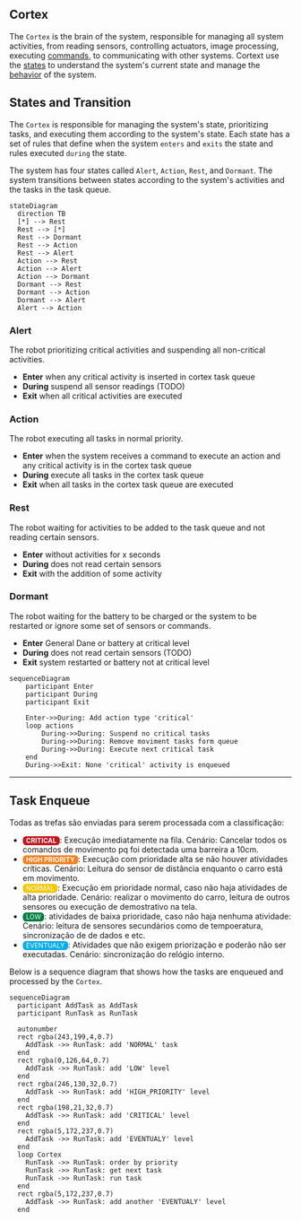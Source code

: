 ## Cortex

The `Cortex` is the brain of the system, responsible for managing all system activities, from reading sensors, controlling actuators, image processing, executing [commands](../protocols/intention/command.md), to communicating with other systems. Cortext use the [states](#states) to understand the system's current state and manage the [behavior](#behavior) of the system.


## States and Transition

The `Cortex` is responsible for managing the system's state, prioritizing tasks, and executing them according to the system's state. Each state has a set of rules that define when the system `enters` and `exits` the state and rules executed `during` the state. 

The system has four states called `Alert`, `Action`, `Rest`, and `Dormant`. The system transitions between states according to the system's activities and the tasks in the task queue.


```mermaid
stateDiagram
  direction TB
  [*] --> Rest
  Rest --> [*]
  Rest --> Dormant
  Rest --> Action
  Rest --> Alert
  Action --> Rest
  Action --> Alert
  Action --> Dormant
  Dormant --> Rest
  Dormant --> Action
  Dormant --> Alert
  Alert --> Action

```


### **Alert**

The robot prioritizing critical activities and suspending all non-critical activities.

- **Enter** when any critical activity is inserted in cortex task queue
- **During** suspend all sensor readings (TODO)
- **Exit** when all critical activities are executed

### **Action**

The robot executing all tasks in normal priority.

- **Enter** when the system receives a command to execute an action and any critical activity is in the cortex task queue
- **During** execute all tasks in the cortex task queue
- **Exit** when all tasks in the cortex task queue are executed

### **Rest**

The robot waiting for activities to be added to the task queue and not reading certain sensors.

- **Enter** without activities for x seconds
- **During** does not read certain sensors
- **Exit** with the addition of some activity

### **Dormant**

The robot waiting for the battery to be charged or the system to be restarted or ignore some set of sensors or commands.

- **Enter** General Dane or battery at critical level
- **During** does not read certain sensors (TODO)
- **Exit** system restarted or battery not at critical level



```mermaid
sequenceDiagram
    participant Enter
    participant During
    participant Exit

    Enter->>During: Add action type 'critical'
    loop actions
        During->>During: Suspend no critical tasks
        During->>During: Remove moviment tasks form queue 
        During->>During: Execute next critical task
    end
    During->>Exit: None 'critical' activity is enqueued
```


---
    
## Task Enqueue

Todas as trefas são enviadas para serem processada com a classificação:

- <small style='background-color: rgb(198,21,32);color: white; border-radius: 6px; padding: 1px 6px;'>**CRITICAL**</small>: Execução imediatamente na fila. Cenário: Cancelar todos os comandos de movimento pq foi detectada uma barreira a 10cm.
- <small style='background-color: rgb(246,130,32);color: white; border-radius: 6px; padding: 1px 6px;'>**HIGH PRIORITY**</small>: Execução com prioridade alta se não houver atividades críticas. Cenário: Leitura do sensor de distância enquanto o carro está em movimento.
- <small style='background-color: rgb(243,199,4);color: white; border-radius: 6px; padding: 1px 6px;'>NORMAL</small>: Execução em prioridade normal, caso não haja atividades de alta prioridade. Cenário: realizar o movimento do carro, leitura de outros sensores ou execução de demostrativo na tela.
- <small style='background-color: rgb(0,126,64);color: white; border-radius: 6px; padding: 1px 6px;'>LOW</small>: atividades de baixa prioridade, caso não haja nenhuma atividade: Cenário: leitura de sensores secundários como de tempoeratura, sincronização de de dados e etc.
- <small style='background-color: rgb(5,172,237);color: white; border-radius: 6px; padding: 1px 6px;'>EVENTUALY</small>: Atividades que não exigem priorização e poderão não ser executadas. Cenário: sincronização do relógio interno.


Below is a sequence diagram that shows how the tasks are enqueued and processed by the `Cortex`.

```mermaid
sequenceDiagram
  participant AddTask as AddTask
  participant RunTask as RunTask

  autonumber
  rect rgba(243,199,4,0.7)
    AddTask ->> RunTask: add 'NORMAL' task
  end
  rect rgba(0,126,64,0.7)
    AddTask ->> RunTask: add 'LOW' level
  end
  rect rgba(246,130,32,0.7)
    AddTask ->> RunTask: add 'HIGH_PRIORITY' level
  end
  rect rgba(198,21,32,0.7)
    AddTask ->> RunTask: add 'CRITICAL' level
  end
  rect rgba(5,172,237,0.7)
    AddTask ->> RunTask: add 'EVENTUALY' level
  end
  loop Cortex
    RunTask ->> RunTask: order by priority
    RunTask ->> RunTask: get next task
    RunTask ->> RunTask: run task 
  end
  rect rgba(5,172,237,0.7)
    AddTask ->> RunTask: add another 'EVENTUALY' level
  end
```